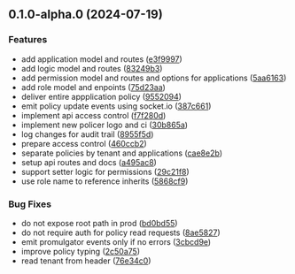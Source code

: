 ## 0.1.0-alpha.0 (2024-07-19)

### Features

* add application model and routes ([e3f9997](https://git.embrio.tech:2224/embrio/policer/api/commit/e3f99978403861fb816e7aebcb8a888b30b50db1))
* add logic model and routes ([83249b3](https://git.embrio.tech:2224/embrio/policer/api/commit/83249b359252b5e43a8c164afa0a37421d04cfa0))
* add permission model and routes and options for applications ([5aa6163](https://git.embrio.tech:2224/embrio/policer/api/commit/5aa61637b9513315e6c081170a516aee3f93a0c7))
* add role model and enpoints ([75d23aa](https://git.embrio.tech:2224/embrio/policer/api/commit/75d23aa95d8e776d0cbcb90d54030f329220375f))
* deliver entire appplication policy ([9552094](https://git.embrio.tech:2224/embrio/policer/api/commit/95520940febcc28bb002a2307c3aa49e5445e6c6))
* emit policy update events using socket.io ([387c661](https://git.embrio.tech:2224/embrio/policer/api/commit/387c66100d7232e764c158f0e42d136435ca9893))
* implement api access control ([f7f280d](https://git.embrio.tech:2224/embrio/policer/api/commit/f7f280dcb366ef22d1b7d59d8baf4e67063ab3fe))
* implement new policer logo and ci ([30b865a](https://git.embrio.tech:2224/embrio/policer/api/commit/30b865a78d95fa6fecc7c9ae1d7025bbbc08883a))
* log changes for audit trail ([8955f5d](https://git.embrio.tech:2224/embrio/policer/api/commit/8955f5d9c2de7baa1212a5d5e1a8d6389b7e9f47))
* prepare access control ([460ccb2](https://git.embrio.tech:2224/embrio/policer/api/commit/460ccb2fb04123a962dc6952e3a6a65cd8666500))
* separate policies by tenant and applications ([cae8e2b](https://git.embrio.tech:2224/embrio/policer/api/commit/cae8e2bc5a460ad4916e6eaf81bd474970e4b5e5))
* setup api routes and docs ([a495ac8](https://git.embrio.tech:2224/embrio/policer/api/commit/a495ac8d3de62c94e81866a501e29550a2be48a0))
* support setter logic for permissions ([29c21f8](https://git.embrio.tech:2224/embrio/policer/api/commit/29c21f8932b294110abd9356ceaa938f26db4d0e))
* use role name to reference inherits ([5868cf9](https://git.embrio.tech:2224/embrio/policer/api/commit/5868cf94216d55c0d5b6c3bc9b3d853c62e5083a))

### Bug Fixes

* do not expose root path in prod ([bd0bd55](https://git.embrio.tech:2224/embrio/policer/api/commit/bd0bd55f619bdc89534b2b96d8be1d5f7be26278))
* do not require auth for policy read requests ([8ae5827](https://git.embrio.tech:2224/embrio/policer/api/commit/8ae5827c107266035b5f9203fd3777eb4733b979))
* emit promulgator events only if no errors ([3cbcd9e](https://git.embrio.tech:2224/embrio/policer/api/commit/3cbcd9eb7e85d2618830bae9020516ce42e7f5a6))
* improve policy typing ([2c50a75](https://git.embrio.tech:2224/embrio/policer/api/commit/2c50a7510d1aa6b7aa641eae9f639b877f13329b))
* read tenant from header ([76e34c0](https://git.embrio.tech:2224/embrio/policer/api/commit/76e34c0574242bd57582e3802a813f35e891b93a))

